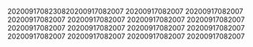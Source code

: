 2020091708230820200917082007
20200917082007
20200917082007
20200917082007
20200917082007
20200917082007
20200917082007
20200917082007
20200917082007
20200917082007
20200917082007
20200917082007
20200917082007
20200917082007
20200917082007
